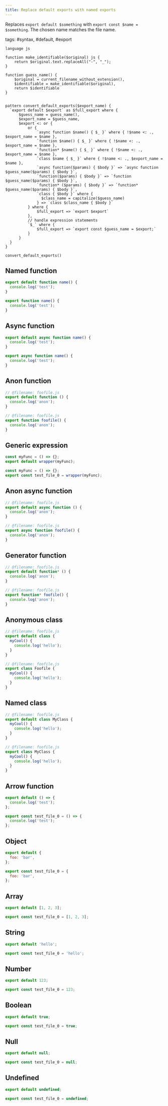 ```yaml
---
title: Replace default exports with named exports
---
```


Replaces `export default $something` with `export const $name = $something`. The chosen name matches the file name.

tags: #syntax, #default, #export

```grit
language js

function make_identifiable($original) js {
    return $original.text.replaceAll("-", "_");
}

function guess_name() {
    $original = current_filename_without_extension(),
    $identifiable = make_identifiable($original),
    return $identifiable
}


pattern convert_default_exports($export_name) {
  `export default $export` as $full_export where {
      $guess_name = guess_name(),
      $export_name = $guess_name,
      $export <: or {
          or {
              `async function $name() { $_ }` where { !$name <: ., $export_name = $name },
              `function $name() { $_ }` where { !$name <: ., $export_name = $name },
              `function* $name() { $_ }` where { !$name <: ., $export_name = $name },
              `class $name { $_ }` where { !$name <: ., $export_name = $name },
              `async function($params) { $body }` => `async function $guess_name($params) { $body }`,
              `function($params) { $body }` => `function $guess_name($params) { $body }`,
              `function* ($params) { $body }` => `function* $guess_name($params) { $body }`,
              `class { $body }` where {
                $class_name = capitalize($guess_name)
              } => `class $class_name { $body }`
          } where {
              $full_export => `export $export`
          },
          // handle expression statements
          `$_` where {
              $full_export => `export const $guess_name = $export;`
          }
      }
  }
}

convert_default_exports()
```

## Named function

```javascript
export default function name() {
  console.log('test');
}
```

```javascript
export function name() {
  console.log('test');
}
```

## Async function

```javascript
export default async function name() {
  console.log('test');
}
```

```javascript
export async function name() {
  console.log('test');
}
```

## Anon function

```javascript
// @filename: foofile.js
export default function () {
  console.log('anon');
}
```

```javascript
// @filename: foofile.js
export function foofile() {
  console.log('anon');
}
```

## Generic expression

```javascript
const myFunc = () => {};
export default wrapper(myFunc);
```

```javascript
const myFunc = () => {};
export const test_file_0 = wrapper(myFunc);
```

## Anon async function

```javascript
// @filename: foofile.js
export default async function () {
  console.log('anon');
}
```

```javascript
// @filename: foofile.js
export async function foofile() {
  console.log('anon');
}
```

## Generator function

```javascript
// @filename: foofile.js
export default function* () {
  console.log('anon');
}
```

```javascript
// @filename: foofile.js
export function* foofile() {
  console.log('anon');
}
```

## Anonymous class

```js
// @filename: foofile.js
export default class {
  myCool() {
    console.log('hello');
  }
}
```

```js
// @filename: foofile.js
export class Foofile {
  myCool() {
    console.log('hello');
  }
}
```

## Named class

```js
// @filename: foofile.js
export default class MyClass {
  myCool() {
    console.log('hello');
  }
}
```

```js
// @filename: foofile.js
export class MyClass {
  myCool() {
    console.log('hello');
  }
}
```

## Arrow function

```js
export default () => {
  console.log('test');
};
```

```js
export const test_file_0 = () => {
  console.log('test');
};
```

## Object

```js
export default {
  foo: 'bar',
};
```

```js
export const test_file_0 = {
  foo: 'bar',
};
```

## Array

```js
export default [1, 2, 3];
```

```js
export const test_file_0 = [1, 2, 3];
```

## String

```js
export default 'hello';
```

```js
export const test_file_0 = 'hello';
```

## Number

```js
export default 123;
```

```js
export const test_file_0 = 123;
```

## Boolean

```js
export default true;
```

```js
export const test_file_0 = true;
```

## Null

```js
export default null;
```

```js
export const test_file_0 = null;
```

## Undefined

```js
export default undefined;
```

```js
export const test_file_0 = undefined;
```
